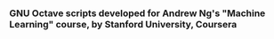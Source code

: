 ### GNU Octave scripts developed for Andrew Ng's "Machine Learning" course, by Stanford University, Coursera